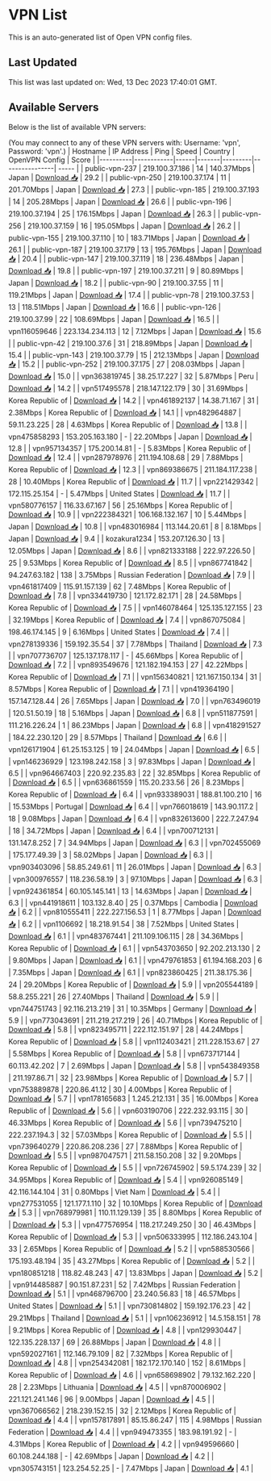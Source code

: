 # VPN List

This is an auto-generated list of Open VPN config files.

## Last Updated

This list was last updated on: Wed, 13 Dec 2023 17:40:01 GMT.

## Available Servers

Below is the list of available VPN servers:

(You may connect to any of these VPN servers with: Username: 'vpn', Password: 'vpn'.)
| Hostname | IP Address | Ping | Speed | Country | OpenVPN Config | Score |
|----------|------------|------|-------|---------|----------------| ----- |
| public-vpn-237 | 219.100.37.186 | 14 | 140.37Mbps | Japan | [Download 📥](./configs/server_0_JP.ovpn) | 29.2 |
| public-vpn-250 | 219.100.37.174 | 11 | 201.70Mbps | Japan | [Download 📥](./configs/server_1_JP.ovpn) | 27.3 |
| public-vpn-185 | 219.100.37.193 | 14 | 205.28Mbps | Japan | [Download 📥](./configs/server_2_JP.ovpn) | 26.6 |
| public-vpn-196 | 219.100.37.194 | 25 | 176.15Mbps | Japan | [Download 📥](./configs/server_3_JP.ovpn) | 26.3 |
| public-vpn-256 | 219.100.37.159 | 16 | 195.05Mbps | Japan | [Download 📥](./configs/server_4_JP.ovpn) | 26.2 |
| public-vpn-155 | 219.100.37.110 | 10 | 183.71Mbps | Japan | [Download 📥](./configs/server_5_JP.ovpn) | 26.1 |
| public-vpn-187 | 219.100.37.179 | 13 | 195.76Mbps | Japan | [Download 📥](./configs/server_6_JP.ovpn) | 20.4 |
| public-vpn-147 | 219.100.37.119 | 18 | 236.48Mbps | Japan | [Download 📥](./configs/server_7_JP.ovpn) | 19.8 |
| public-vpn-197 | 219.100.37.211 | 9 | 80.89Mbps | Japan | [Download 📥](./configs/server_8_JP.ovpn) | 18.2 |
| public-vpn-90 | 219.100.37.55 | 11 | 119.21Mbps | Japan | [Download 📥](./configs/server_9_JP.ovpn) | 17.4 |
| public-vpn-78 | 219.100.37.53 | 13 | 118.51Mbps | Japan | [Download 📥](./configs/server_10_JP.ovpn) | 16.6 |
| public-vpn-126 | 219.100.37.99 | 22 | 108.69Mbps | Japan | [Download 📥](./configs/server_11_JP.ovpn) | 16.5 |
| vpn116059646 | 223.134.234.113 | 12 | 7.12Mbps | Japan | [Download 📥](./configs/server_12_JP.ovpn) | 15.6 |
| public-vpn-42 | 219.100.37.6 | 31 | 218.89Mbps | Japan | [Download 📥](./configs/server_13_JP.ovpn) | 15.4 |
| public-vpn-143 | 219.100.37.79 | 15 | 212.13Mbps | Japan | [Download 📥](./configs/server_14_JP.ovpn) | 15.2 |
| public-vpn-252 | 219.100.37.175 | 27 | 208.03Mbps | Japan | [Download 📥](./configs/server_15_JP.ovpn) | 15.0 |
| vpn363819745 | 38.25.17.227 | 32 | 5.87Mbps | Peru | [Download 📥](./configs/server_16_PE.ovpn) | 14.2 |
| vpn517495578 | 218.147.122.179 | 30 | 31.69Mbps | Korea Republic of | [Download 📥](./configs/server_17_KR.ovpn) | 14.2 |
| vpn461892137 | 14.38.71.167 | 31 | 2.38Mbps | Korea Republic of | [Download 📥](./configs/server_18_KR.ovpn) | 14.1 |
| vpn482964887 | 59.11.23.225 | 28 | 4.63Mbps | Korea Republic of | [Download 📥](./configs/server_19_KR.ovpn) | 13.8 |
| vpn475858293 | 153.205.163.180 | - | 22.20Mbps | Japan | [Download 📥](./configs/server_20_JP.ovpn) | 12.8 |
| vpn957134357 | 175.200.14.81 | - | 5.83Mbps | Korea Republic of | [Download 📥](./configs/server_21_KR.ovpn) | 12.4 |
| vpn287978976 | 211.194.108.68 | 29 | 7.88Mbps | Korea Republic of | [Download 📥](./configs/server_22_KR.ovpn) | 12.3 |
| vpn869386675 | 211.184.117.238 | 28 | 10.40Mbps | Korea Republic of | [Download 📥](./configs/server_23_KR.ovpn) | 11.7 |
| vpn221429342 | 172.115.25.154 | - | 5.47Mbps | United States | [Download 📥](./configs/server_24_US.ovpn) | 11.7 |
| vpn580776157 | 116.33.67.167 | 56 | 25.16Mbps | Korea Republic of | [Download 📥](./configs/server_25_KR.ovpn) | 10.9 |
| vpn222384321 | 106.168.132.167 | 10 | 5.44Mbps | Japan | [Download 📥](./configs/server_26_JP.ovpn) | 10.8 |
| vpn483016984 | 113.144.20.61 | 8 | 8.18Mbps | Japan | [Download 📥](./configs/server_27_JP.ovpn) | 9.4 |
| kozakura1234 | 153.207.126.30 | 13 | 12.05Mbps | Japan | [Download 📥](./configs/server_28_JP.ovpn) | 8.6 |
| vpn821333188 | 222.97.226.50 | 25 | 9.53Mbps | Korea Republic of | [Download 📥](./configs/server_29_KR.ovpn) | 8.5 |
| vpn867741842 | 94.247.63.182 | 138 | 3.75Mbps | Russian Federation | [Download 📥](./configs/server_30_RU.ovpn) | 7.9 |
| vpn461817409 | 115.91.157.139 | 62 | 7.48Mbps | Korea Republic of | [Download 📥](./configs/server_31_KR.ovpn) | 7.8 |
| vpn334419730 | 121.172.82.171 | 28 | 24.58Mbps | Korea Republic of | [Download 📥](./configs/server_32_KR.ovpn) | 7.5 |
| vpn146078464 | 125.135.127.155 | 23 | 32.19Mbps | Korea Republic of | [Download 📥](./configs/server_33_KR.ovpn) | 7.4 |
| vpn867075084 | 198.46.174.145 | 9 | 6.16Mbps | United States | [Download 📥](./configs/server_34_US.ovpn) | 7.4 |
| vpn278139336 | 159.192.35.54 | 37 | 7.78Mbps | Thailand | [Download 📥](./configs/server_35_TH.ovpn) | 7.3 |
| vpn707736707 | 125.137.178.117 | - | 45.66Mbps | Korea Republic of | [Download 📥](./configs/server_36_KR.ovpn) | 7.2 |
| vpn893549676 | 121.182.194.153 | 27 | 42.22Mbps | Korea Republic of | [Download 📥](./configs/server_37_KR.ovpn) | 7.1 |
| vpn156340821 | 121.167.150.134 | 31 | 8.57Mbps | Korea Republic of | [Download 📥](./configs/server_38_KR.ovpn) | 7.1 |
| vpn419364190 | 157.147.128.44 | 26 | 7.65Mbps | Japan | [Download 📥](./configs/server_39_JP.ovpn) | 7.0 |
| vpn763496019 | 120.51.50.19 | 18 | 5.16Mbps | Japan | [Download 📥](./configs/server_40_JP.ovpn) | 6.8 |
| vpn511877591 | 111.216.226.24 | 1 | 86.23Mbps | Japan | [Download 📥](./configs/server_41_JP.ovpn) | 6.8 |
| vpn418291527 | 184.22.230.120 | 29 | 8.57Mbps | Thailand | [Download 📥](./configs/server_42_TH.ovpn) | 6.6 |
| vpn126171904 | 61.25.153.125 | 19 | 24.04Mbps | Japan | [Download 📥](./configs/server_43_JP.ovpn) | 6.5 |
| vpn146236929 | 123.198.242.158 | 3 | 97.83Mbps | Japan | [Download 📥](./configs/server_44_JP.ovpn) | 6.5 |
| vpn964667403 | 220.92.235.83 | 22 | 32.85Mbps | Korea Republic of | [Download 📥](./configs/server_45_KR.ovpn) | 6.5 |
| vpn636861559 | 115.20.233.56 | 26 | 8.23Mbps | Korea Republic of | [Download 📥](./configs/server_46_KR.ovpn) | 6.4 |
| vpn933389031 | 188.81.100.210 | 16 | 15.53Mbps | Portugal | [Download 📥](./configs/server_47_PT.ovpn) | 6.4 |
| vpn766018619 | 143.90.117.2 | 18 | 9.08Mbps | Japan | [Download 📥](./configs/server_48_JP.ovpn) | 6.4 |
| vpn832613600 | 222.7.247.94 | 18 | 34.72Mbps | Japan | [Download 📥](./configs/server_49_JP.ovpn) | 6.4 |
| vpn700712131 | 131.147.8.252 | 7 | 34.94Mbps | Japan | [Download 📥](./configs/server_50_JP.ovpn) | 6.3 |
| vpn702455069 | 175.177.49.39 | 3 | 58.02Mbps | Japan | [Download 📥](./configs/server_51_JP.ovpn) | 6.3 |
| vpn903403096 | 58.85.249.61 | 11 | 26.01Mbps | Japan | [Download 📥](./configs/server_52_JP.ovpn) | 6.3 |
| vpn300976557 | 118.236.58.19 | 3 | 97.10Mbps | Japan | [Download 📥](./configs/server_53_JP.ovpn) | 6.3 |
| vpn924361854 | 60.105.145.141 | 13 | 14.63Mbps | Japan | [Download 📥](./configs/server_54_JP.ovpn) | 6.3 |
| vpn441918611 | 103.132.8.40 | 25 | 0.37Mbps | Cambodia | [Download 📥](./configs/server_55_KH.ovpn) | 6.2 |
| vpn810555411 | 222.227.156.53 | 1 | 8.77Mbps | Japan | [Download 📥](./configs/server_56_JP.ovpn) | 6.2 |
| vpn1106692 | 18.218.91.54 | 38 | 7.52Mbps | United States | [Download 📥](./configs/server_57_US.ovpn) | 6.1 |
| vpn483767441 | 211.109.106.115 | 28 | 34.36Mbps | Korea Republic of | [Download 📥](./configs/server_58_KR.ovpn) | 6.1 |
| vpn543703650 | 92.202.213.130 | 2 | 9.80Mbps | Japan | [Download 📥](./configs/server_59_JP.ovpn) | 6.1 |
| vpn479761853 | 61.194.168.203 | 6 | 7.35Mbps | Japan | [Download 📥](./configs/server_60_JP.ovpn) | 6.1 |
| vpn823860425 | 211.38.175.36 | 24 | 29.20Mbps | Korea Republic of | [Download 📥](./configs/server_61_KR.ovpn) | 5.9 |
| vpn205544189 | 58.8.255.221 | 26 | 27.40Mbps | Thailand | [Download 📥](./configs/server_62_TH.ovpn) | 5.9 |
| vpn744751743 | 92.116.213.219 | 31 | 10.35Mbps | Germany | [Download 📥](./configs/server_63_DE.ovpn) | 5.9 |
| vpn773043691 | 211.219.217.219 | 26 | 40.71Mbps | Korea Republic of | [Download 📥](./configs/server_64_KR.ovpn) | 5.8 |
| vpn823495711 | 222.112.151.97 | 28 | 44.24Mbps | Korea Republic of | [Download 📥](./configs/server_65_KR.ovpn) | 5.8 |
| vpn112403421 | 211.228.153.67 | 27 | 5.58Mbps | Korea Republic of | [Download 📥](./configs/server_66_KR.ovpn) | 5.8 |
| vpn673717144 | 60.113.42.202 | 7 | 2.69Mbps | Japan | [Download 📥](./configs/server_67_JP.ovpn) | 5.8 |
| vpn543849358 | 211.197.86.71 | 32 | 23.98Mbps | Korea Republic of | [Download 📥](./configs/server_68_KR.ovpn) | 5.7 |
| vpn753889878 | 220.86.41.12 | 30 | 4.00Mbps | Korea Republic of | [Download 📥](./configs/server_69_KR.ovpn) | 5.7 |
| vpn178165683 | 1.245.212.131 | 35 | 16.00Mbps | Korea Republic of | [Download 📥](./configs/server_70_KR.ovpn) | 5.6 |
| vpn603190706 | 222.232.93.115 | 30 | 46.33Mbps | Korea Republic of | [Download 📥](./configs/server_71_KR.ovpn) | 5.6 |
| vpn739475210 | 222.237.194.3 | 32 | 57.03Mbps | Korea Republic of | [Download 📥](./configs/server_72_KR.ovpn) | 5.5 |
| vpn739640279 | 220.86.208.236 | 27 | 7.88Mbps | Korea Republic of | [Download 📥](./configs/server_73_KR.ovpn) | 5.5 |
| vpn987047571 | 211.58.150.208 | 32 | 9.20Mbps | Korea Republic of | [Download 📥](./configs/server_74_KR.ovpn) | 5.5 |
| vpn726745902 | 59.5.174.239 | 32 | 34.95Mbps | Korea Republic of | [Download 📥](./configs/server_75_KR.ovpn) | 5.4 |
| vpn926085149 | 42.116.144.104 | 31 | 0.80Mbps | Viet Nam | [Download 📥](./configs/server_76_VN.ovpn) | 5.4 |
| vpn277531055 | 121.177.1.110 | 32 | 10.10Mbps | Korea Republic of | [Download 📥](./configs/server_77_KR.ovpn) | 5.3 |
| vpn768979981 | 110.11.129.139 | 35 | 8.80Mbps | Korea Republic of | [Download 📥](./configs/server_78_KR.ovpn) | 5.3 |
| vpn477576954 | 118.217.249.250 | 30 | 46.43Mbps | Korea Republic of | [Download 📥](./configs/server_79_KR.ovpn) | 5.3 |
| vpn506333995 | 112.186.243.104 | 33 | 2.65Mbps | Korea Republic of | [Download 📥](./configs/server_80_KR.ovpn) | 5.2 |
| vpn588530566 | 175.193.48.194 | 35 | 43.27Mbps | Korea Republic of | [Download 📥](./configs/server_81_KR.ovpn) | 5.2 |
| vpn180851218 | 118.82.48.243 | 47 | 13.83Mbps | Japan | [Download 📥](./configs/server_82_JP.ovpn) | 5.2 |
| vpn914485887 | 90.151.87.231 | 52 | 7.42Mbps | Russian Federation | [Download 📥](./configs/server_83_RU.ovpn) | 5.1 |
| vpn468796700 | 23.240.56.83 | 18 | 46.57Mbps | United States | [Download 📥](./configs/server_84_US.ovpn) | 5.1 |
| vpn730814802 | 159.192.176.23 | 42 | 29.21Mbps | Thailand | [Download 📥](./configs/server_85_TH.ovpn) | 5.1 |
| vpn106236912 | 14.5.158.151 | 78 | 9.21Mbps | Korea Republic of | [Download 📥](./configs/server_86_KR.ovpn) | 4.8 |
| vpn129930447 | 122.135.228.137 | 69 | 26.88Mbps | Japan | [Download 📥](./configs/server_87_JP.ovpn) | 4.8 |
| vpn592027161 | 112.146.79.109 | 82 | 7.32Mbps | Korea Republic of | [Download 📥](./configs/server_88_KR.ovpn) | 4.8 |
| vpn254342081 | 182.172.170.140 | 152 | 8.61Mbps | Korea Republic of | [Download 📥](./configs/server_89_KR.ovpn) | 4.6 |
| vpn658698902 | 79.132.162.220 | 28 | 2.23Mbps | Lithuania | [Download 📥](./configs/server_90_LT.ovpn) | 4.5 |
| vpn870006902 | 221.121.241.146 | 96 | 9.00Mbps | Japan | [Download 📥](./configs/server_91_JP.ovpn) | 4.5 |
| vpn367066562 | 218.239.152.15 | 32 | 2.12Mbps | Korea Republic of | [Download 📥](./configs/server_92_KR.ovpn) | 4.4 |
| vpn157817891 | 85.15.86.247 | 115 | 4.98Mbps | Russian Federation | [Download 📥](./configs/server_93_RU.ovpn) | 4.4 |
| vpn949473355 | 183.98.191.92 | - | 4.31Mbps | Korea Republic of | [Download 📥](./configs/server_94_KR.ovpn) | 4.2 |
| vpn949596660 | 60.108.244.188 | - | 42.69Mbps | Japan | [Download 📥](./configs/server_95_JP.ovpn) | 4.2 |
| vpn305743151 | 123.254.52.25 | - | 7.47Mbps | Japan | [Download 📥](./configs/server_96_JP.ovpn) | 4.1 |
